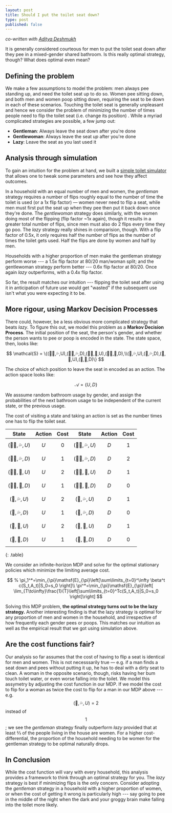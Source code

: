 ```yaml
---
layout: post
title: Should I put the toilet seat down?
type: post
published: false
---
```


_co-written with [Aditya Deshmukh](https://scholar.google.com/citations?hl=en&user=pd3lkmUAAAAJ)_

It is generally considered courteous for men to put the toilet seat down after
they pee in a mixed-gender shared bathroom. Is this really optimal strategy,
though? What does optimal even mean?

## Defining the problem

We make a few assumptions to model the problem: men always pee standing up, and need the
toilet seat up to do so. Women pee sitting down, and both men and women poop
sitting down, requiring the seat to be down in each of these scenarios. Touching
the toilet seat is generally unpleasant and hence we consider the problem
of minimizing the number of times people need to flip the toilet seat (i.e. change its position) . While a
myriad complicated strategies are possible, a few jump out:

- **Gentleman**: Always leave the seat down after you're done
- **Gentlewoman**: Always leave the seat _up_ after you're done
- **Lazy**: Leave the seat as you last used it

## Analysis through simulation

To gain an intuition for the problem at hand, we built a
[simple toilet simulator](/toilet-protocol)
that allows one to tweak some parameters and see how they affect
outcomes.

In a household with an equal number of men and women, the _gentleman_
strategy requires a number of flips roughly equal to the number of time the toilet is used (or a 1x
flip factor) — women never need to flip a seat, while men must first put the
seat up when they pee then put it back down once they're done. The _gentlewoman_
strategy does similarly, with the women doing most of the
flipping (flip factor ~1x again), though it results in a greater total number of
flips, since men must also do 2 flips every time they go poo. The _lazy_
strategy really shines in comparision, though. With a flip factor of 0.5x, it
only requires half the number of flips as the number of times the toilet gets
used. Half the flips are done by women and half by men.

Households with a higher proportion of men make the gentleman strategy perform
worse --- a 1.5x flip factor at 80/20 man/woman split; and the gentlewoman
strategy perform better --- 0.6x flip factor at 80/20. Once again _lazy_
outperforms, with a 0.4x flip factor.

So far, the result matches our intuition --- flipping the toilet seat after
using it in anticipation of future use would get "wasted" if the subsequent use
isn't what you were expecting it to be.

## More rigour, using Markov Decision Processes

There could, however, be a less obvious more complicated strategy that beats
_lazy_. To figure this out, we model this problem as a **Markov Decision
Process**. The initial position of the seat, the person's gender, and whether
the person wants to pee or poop is encoded in the state. The state space, then,
looks like:

$$ \mathcal{S} = \{(👨🏻,💦,U),(👨🏻,💦,D),(👨🏻,💩,U),(👨🏻,💩,D),\\(💃,💦,U),(💃,💦,D),(💃,💩,U),(💃,💩,D)\} $$

The choice of which
position to leave the seat in encoded as an action. The action space looks like:

$$ \mathcal{A} = \{U,D\} $$

<!-- The frequencies of men
and women going to pee or poop are encoded in the probability transition
matrices (probability of going to next state given current state and the action
chosen).

$$
\mathsf{P}(S_1=s_1|S_0=s_0,A=a) =
\text{frequency of next gender going to use the}\\\text{ toilet for the purpose stated in }s_1
\text{ if the postion of toilet seat in }\\s_1\text{ matches the action }a \text{ and }
0 \text{ otherwise}.
$$ -->

We asssume random bathroom usage by gender, and assign the probabilities
of the next bathroom usage to be independent of the current state, or the
previous usage.

The cost of visiting a state and taking an action is set as the number
times one has to flip the toilet seat.

|     State     | Action | Cost  |     State     | Action | Cost  |
| :-----------: | :----: | :---: | :-----------: | :----: | :---: |
| $$(👨🏻,💦,U)$$ | $$U$$  | $$0$$ | $$(👨🏻,💦,U)$$ | $$D$$  | $$1$$ |
| $$(👨🏻,💦,D)$$ | $$U$$  | $$1$$ | $$(👨🏻,💦,D)$$ | $$D$$  | $$2$$ |
| $$(👨🏻,💩,U)$$ | $$U$$  | $$2$$ | $$(👨🏻,💩,U)$$ | $$D$$  | $$1$$ |
| $$(👨🏻,💩,D)$$ | $$U$$  | $$1$$ | $$(👨🏻,💩,D)$$ | $$D$$  | $$0$$ |
| $$(💃,💦,U)$$ | $$U$$  | $$2$$ | $$(💃,💦,U)$$ | $$D$$  | $$1$$ |
| $$(💃,💦,D)$$ | $$U$$  | $$1$$ | $$(💃,💦,D)$$ | $$D$$  | $$0$$ |
| $$(💃,💩,U)$$ | $$U$$  | $$2$$ | $$(💃,💩,U)$$ | $$D$$  | $$1$$ |
| $$(💃,💩,D)$$ | $$U$$  | $$1$$ | $$(💃,💩,D)$$ | $$D$$  | $$0$$ |
{: .table}

We consider an infinite-horizon MDP and
solve for the optimal stationary policies which minimize the limiting
average cost.

$$
% \pi_1^*=\min_{\pi}\mathsf{E}_{\pi}\left[\sum\limits_{t=0}^\infty \beta^t c(S_t,A_t)|S_0=s_0 \right]\\
\pi^*=\min_{\pi}\mathsf{E}_{\pi}\left[ \lim_{T\to\infty}\frac{1}{T}\left[\sum\limits_{t=0}^Tc(S_t,A_t)|S_0=s_0 \right]\right]
$$

Solving this MDP problem, **the optimal strategy turns out to be the lazy
strategy.** Another interesting finding is that the lazy strategy is optimal for
any proportion of men and women in the household, and irrespective of how
frequently each gender pees or poops. This matches our intuition as well as the empirical
result that we got using simulation above.

## Are the cost functions fair?

Our analysis so far assumes that the cost of having to flip a seat is identical
for men and women. This is not necesssarily true — e.g. if a man finds a seat
down and pees without putting it up, he has to deal with a dirty seat to clean.
A woman in the opposite scenario, though, risks having her bum touch toilet
water, or even worse falling into the toilet. We model this assymetry by
adjusting the cost function in our MDP. If we model the cost to flip for a woman
as twice the cost to flip for a man in our MDP above --- e.g. $$(💃,💦,U) = 2$$
instead of $$1$$; we see the _gentleman_ strategy
finally outperform _lazy_ provided that at least ⅔ of the people living in the
house are women. For a higher cost-differential, the proportion of
the household needing to be women for the gentleman strategy to be optimal
naturally drops.

## In Conclusion

While the cost function will vary with every household, this analysis
provides a framework to think through an optimal strategy for you. The _lazy_
strategy is best if minimizing flips is the only concern. Consider adopting the
_gentleman_ strategy in a household with a higher proportion of women, or
when the cost of getting it wrong is particularly high --- say going to pee in
the middle of the night when the dark and your groggy brain make falling into
the toilet more likely.
